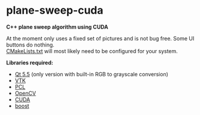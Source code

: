 # plane-sweep-cuda
**C++ plane sweep algorithm using CUDA**

At the moment only uses a fixed set of pictures and is not bug free. Some UI buttons do nothing.  
[CMakeLists.txt](https://github.com/DKavolis/plane-sweep-cuda/blob/master/src/CMakeLists.txt) 
will most likely need to be configured for your system.

**Libraries required:**
* [Qt 5.5](http://www.qt.io/) (only version with built-in RGB to grayscale conversion)
* [VTK](http://www.vtk.org/)
* [PCL](http://pointclouds.org/)
* [OpenCV](http://opencv.org/)
* [CUDA](https://developer.nvidia.com/cuda-zone)
* [boost](http://www.boost.org/)

